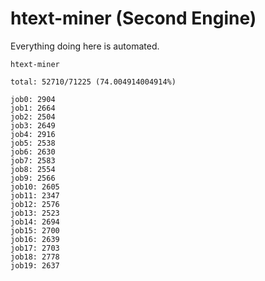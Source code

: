 # htext-miner (Second Engine)

Everything doing here is automated.

```
htext-miner

total: 52710/71225 (74.004914004914%)

job0: 2904
job1: 2664
job2: 2504
job3: 2649
job4: 2916
job5: 2538
job6: 2630
job7: 2583
job8: 2554
job9: 2566
job10: 2605
job11: 2347
job12: 2576
job13: 2523
job14: 2694
job15: 2700
job16: 2639
job17: 2703
job18: 2778
job19: 2637
```